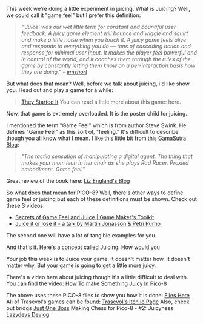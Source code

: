 This week we're doing a little experiment in juicing. What is Juicing? Well, we could call it "game feel" but I prefer this definition: 

>*“'Juice' was our wet little term for constant and bountiful user feedback. A juicy game element will bounce and wiggle and squirt and make a little noise when you touch it. A juicy game feels alive and responds to everything you do — tons of cascading action and response for minimal user input. It makes the player feel powerful and in control of the world, and it coaches them through the rules of the game by constantly letting them know on a per-interaction basis how they are doing." - [emshort](https://emshort.blog/2008/05/24/make-it-juicy/)*

But what does that mean? Well, before we talk about juicing, i'd like show you. Head out and play a game for a while: 

> [They Started It](https://www.lexaloffle.com/bbs/?tid=4088) You can read a little more about this game: here.

Now, that game is extremely overloaded. It is the poster child for juicing.

I mentioned the term "Game Feel" which is from author Steve Swink. He defines "Game Feel" as this sort of, "feeling." It's difficult to describe though you all know what I mean. I like this little bit from this [GamaSutra Blog]():

> *"The tactile sensation of manipulating a digital agent. The thing that makes your mom lean in her chair as she plays Rad Racer. Proxied embodiment. Game feel."*

Great review of the book here: [Liz England's Blog](http://www.lizengland.com/blog/2015/08/review-game-feel-by-steve-swink/)

So what does that mean for PICO-8? Well, there's other ways to define game feel or juicing but each of these definitions must be shown. Check out these 3 videos: 

* [Secrets of Game Feel and Juice | Game Maker's Toolkit](https://www.youtube.com/watch?v=216_5nu4aVQ)
* [Juice it or lose it - a talk by Martin Jonasson & Petri Purho](https://www.youtube.com/watch?v=Fy0aCDmgnxg)

The second one will have a lot of tangible examples for you. 

And that's it. Here's a concept called Juicing. How would you

Your job this week is to Juice your game. It doesn't matter how. It doesn't matter why. But your game is going to get a little more juicy.

There's a video here about juicing though it's a little difficult to deal with. You can find the video: 
[How To make Something Juicy In Pico-8](https://www.youtube.com/watch?v=Kut0dirprmU)

The above uses these PICO-8 files to show you how it is done: [Files Here](https://www.dropbox.com/s/e240vk3gjyvzzsg/theJuice.zip?dl=0)
All of Trasevol's games can be found: [Trasevol's Itch.io Page](https://trasevol-dog.itch.io/)
Also, check out bridgs [Just One Boss](https://www.lexaloffle.com/bbs/?tid=30767)
Making Chess for Pico-8 - #2: Juicyness [Lazydevs Devlog](https://krystman.itch.io/pico-checkmate/devlog/34246/making-chess-for-pico-8-2-juicyness)


